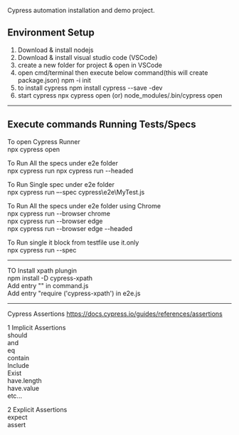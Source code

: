 Cypress automation installation and demo project.

Environment Setup
-----------------------
1) Download & install nodejs 
2) Download & install visual studio code (VSCode)
3) create a new folder for project & open in VSCode
4) open cmd/terminal then execute below command(this will create package.json)
  npm -i init 	
5) to install cypress
  npm install cypress --save -dev
6) start cypress
npx cypress open 	(or)
node_modules/.bin/cypress open
____________________________________________________________________________________________________________

Execute commands
Running Tests/Specs
-------------
To open Cypress Runner        
npx cypress open

To Run All the specs under e2e folder        
npx cypress run
npx cypress run --headed

To Run Single spec under e2e folder        
npx cypress run –-spec cypress\e2e\MyTest.js

To Run All the specs under e2e folder using Chrome        
npx cypress run --browser chrome        
npx cypress run --browser edge        
npx cypress run --browser edge --headed        

To Run single it block from testfile use it.only        
npx cypress run --spec 
__________________________________________________________________________________________________________________

TO Install xpath plungin        
npm install -D cypress-xpath        
Add entry "<reference types="Cypress-xpath" />" in command.js        
Add entry "require ('cypress-xpath') in e2e.js
__________________________________________________________________________________________________________________

Cypress Assertions
https://docs.cypress.io/guides/references/assertions

1 Implicit Assertions        
 should        
 and        
 eq        
 contain        
 Include        
 Exist        
 have.length        
 have.value        
 etc...        

2 Explicit Assertions        
  expect        
  assert
